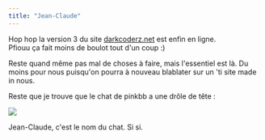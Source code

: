 ```yaml
---
title: "Jean-Claude"
---
```


Hop hop la version 3 du site [darkcoderz.net](http://darkcoderz.net) est enfin
en ligne.  
Pfiouu ça fait moins de boulot tout d'un coup :)

Reste quand même pas mal de choses à faire, mais l'essentiel est là. Du moins
pour nous puisqu'on pourra à nouveau blablater sur un 'ti site made in nous.

Reste que je trouve que le chat de pinkbb a une drôle de tête :

![](http://static.cyprio.net/wtf/old_pics/jeanclaude.jpg)

Jean-Claude, c'est le nom du chat. Si si.

